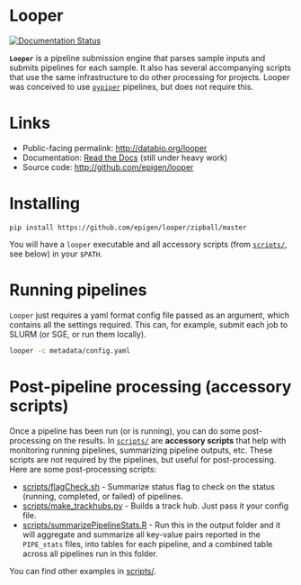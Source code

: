 # Looper

[![Documentation Status](http://readthedocs.org/projects/looper/badge/?version=latest)](http://looper.readthedocs.io/en/latest/?badge=latest)

__`Looper`__ is a pipeline submission engine that parses sample inputs and submits pipelines for each sample. It also has several accompanying scripts that use the same infrastructure to do other processing for projects. Looper was conceived to use [`pypiper`](https://github.com/epigen/pypiper/) pipelines, but does not require this.

# Links

 * Public-facing permalink: http://databio.org/looper
 * Documentation: [Read the Docs](http://looper.readthedocs.org/) (still under heavy work)
 * Source code: http://github.com/epigen/looper


# Installing

```
pip install https://github.com/epigen/looper/zipball/master
```

You will have a `looper` executable and all accessory scripts (from [`scripts/`](scripts/), see below) in your `$PATH`.

# Running pipelines

`Looper` just requires a yaml format config file passed as an argument, which contains all the settings required. This can, for example, submit each job to SLURM (or SGE, or run them locally).

```bash
looper -c metadata/config.yaml
```

# Post-pipeline processing (accessory scripts)

Once a pipeline has been run (or is running), you can do some post-processing on the results. In [`scripts/`](scripts/) are __accessory scripts__ that help with monitoring running pipelines, summarizing pipeline outputs, etc. These scripts are not required by the pipelines, but useful for post-processing. Here are some post-processing scripts:

* [scripts/flagCheck.sh](scripts/flagCheck.sh) - Summarize status flag to check on the status (running, completed, or failed) of pipelines.
* [scripts/make_trackhubs.py](scripts/make_trackhubs.py) - Builds a track hub. Just pass it your config file.
* [scripts/summarizePipelineStats.R](scripts/summarizePipelineStats.R) - Run this in the output folder and it will aggregate and summarize all key-value pairs reported in the `PIPE_stats` files, into tables for each pipeline, and a combined table across all pipelines run in this folder.

You can find other examples in [scripts/](scripts/).
